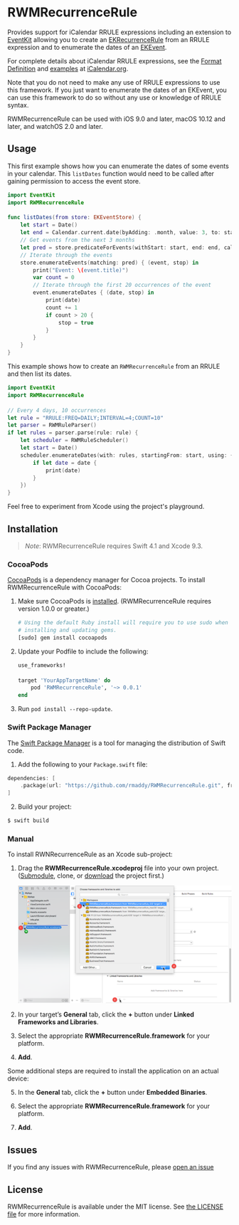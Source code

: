 # RWMRecurrenceRule

Provides support for iCalendar RRULE expressions including an extension to [EventKit][] allowing you to create an [EKRecurrenceRule][] from an RRULE expression and to enumerate the dates of an [EKEvent][].

For complete details about iCalendar RRULE expressions, see the [Format Definition][] and [examples][] at [iCalendar.org][].

Note that you do not need to make any use of RRULE expressions to use this framework. If you just want to enumerate
the dates of an EKEvent, you can use this framework to do so without any use or knowledge of RRULE syntax.

RWMRecurrenceRule can be used with iOS 9.0 and later, macOS 10.12 and later, and watchOS 2.0 and later.

[Format Definition]: https://icalendar.org/iCalendar-RFC-5545/3-3-10-recurrence-rule.html
[examples]: https://icalendar.org/iCalendar-RFC-5545/3-8-5-3-recurrence-rule.html
[iCalendar.org]: https://icalendar.org/

## Usage

This first example shows how you can enumerate the dates of some events in your calendar. This
`listDates` function would need to be called after gaining permission to access the event store.

```swift
import EventKit
import RWMRecurrenceRule

func listDates(from store: EKEventStore) {
    let start = Date()
    let end = Calendar.current.date(byAdding: .month, value: 3, to: start)!
    // Get events from the next 3 months
    let pred = store.predicateForEvents(withStart: start, end: end, calendars: nil)
    // Iterate through the events
    store.enumerateEvents(matching: pred) { (event, stop) in
        print("Event: \(event.title)")
        var count = 0
        // Iterate through the first 20 occurrences of the event
        event.enumerateDates { (date, stop) in
            print(date)
            count += 1
            if count > 20 {
                stop = true
            }
        }
    }
}
```

This example shows how to create an `RWMRecurrenceRule` from an RRULE and then list its dates.

```swift
import EventKit
import RWMRecurrenceRule

// Every 4 days, 10 occurrences
let rule = "RRULE:FREQ=DAILY;INTERVAL=4;COUNT=10"
let parser = RWMRuleParser()
if let rules = parser.parse(rule: rule) {
    let scheduler = RWMRuleScheduler()
    let start = Date()
    scheduler.enumerateDates(with: rules, startingFrom: start, using: { (date, stop) in
        if let date = date {
            print(date)
        }
    })
}
```

Feel free to experiment from Xcode using the project's playground.

## Installation

> _Note_: RWMRecurrenceRule requires Swift 4.1 and Xcode 9.3.

### CocoaPods

[CocoaPods][] is a dependency manager for Cocoa projects. To install RWMRecurrenceRule with CocoaPods:

 1. Make sure CocoaPods is [installed][CocoaPods Installation]. (RWMRecurrenceRule
    requires version 1.0.0 or greater.)

    ```sh
    # Using the default Ruby install will require you to use sudo when
    # installing and updating gems.
    [sudo] gem install cocoapods
    ```

 2. Update your Podfile to include the following:

    ```ruby
    use_frameworks!

    target 'YourAppTargetName' do
        pod 'RWMRecurrenceRule', '~> 0.0.1'
    end
    ```

 3. Run `pod install --repo-update`.

[CocoaPods]: https://cocoapods.org
[CocoaPods Installation]: https://guides.cocoapods.org/using/getting-started.html#getting-started

### Swift Package Manager

The [Swift Package Manager][] is a tool for managing the distribution of
Swift code.

1. Add the following to your `Package.swift` file:

  ```swift
  dependencies: [
      .package(url: "https://github.com/rmaddy/RWMRecurrenceRule.git", from: "0.0.1")
  ]
  ```

2. Build your project:

  ```sh
  $ swift build
  ```

[Swift Package Manager]: https://swift.org/package-manager

### Manual

To install RWNRecurrenceRule as an Xcode sub-project:

 1. Drag the **RWMRecurrenceRule.xcodeproj** file into your own project.
    ([Submodule][], clone, or [download][] the project first.)

    ![Installation Screen Shot](Documentation/Resources/installation.png)

 2. In your target’s **General** tab, click the **+** button under **Linked
    Frameworks and Libraries**.

 3. Select the appropriate **RWMRecurrenceRule.framework** for your platform.

 4. **Add**.

Some additional steps are required to install the application on an actual
device:

 5. In the **General** tab, click the **+** button under **Embedded
    Binaries**.

 6. Select the appropriate **RWMRecurrenceRule.framework** for your platform.

 7. **Add**.


[Xcode]: https://developer.apple.com/xcode/downloads/
[Submodule]: http://git-scm.com/book/en/Git-Tools-Submodules
[download]: https://github.com/rmaddy/RWMRecurrenceRule/archive/master.zip

## Issues

If you find any issues with RWMRecurrenceRule, please [open an issue][]

[open an issue]: https://github.com/rmaddy/RWMRecurrenceRule/issues/new

## License

RWMRecurrenceRule is available under the MIT license. See [the LICENSE
file](./LICENSE.txt) for more information.

[EventKit]: https://developer.apple.com/documentation/eventkit
[EKRecurrenceRule]: https://developer.apple.com/documentation/eventkit/ekrecurrencerule
[EKEvent]: https://developer.apple.com/documentation/eventkit/ekevent
